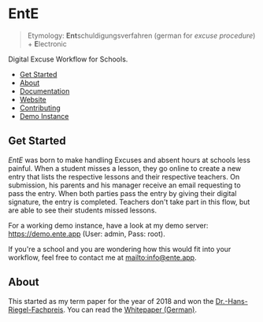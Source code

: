 # EntE

> Etymology: **Ent**schuldigungsverfahren (german for _excuse procedure_) + **E**lectronic

Digital Excuse Workflow for Schools.

- [Get Started](#Get-Started)
- [About](#About)
- [Documentation](https://docs.ente.app)
- [Website](https://ente.app/)
- [Contributing](https://docs.ente.app/contributing)
- [Demo Instance](https://demo.ente.app)

## Get Started

_EntE_ was born to make handling Excuses and absent hours at schools less painful.
When a student misses a lesson, they go online to create a new entry that lists the respective lessons and their respective teachers.
On submission, his parents and his manager receive an email requesting to pass the entry.
When both parties pass the entry by giving their digital signature, the entry is completed.
Teachers don't take part in this flow, but are able to see their students missed lessons.

For a working demo instance, have a look at my demo server: <https://demo.ente.app> (User: admin, Pass: root).

If you're a school and you are wondering how this would fit into your workflow, feel free to contact me at <mailto:info@ente.app>.

## About

This started as my term paper for the year of 2018 and won the [Dr.-Hans-Riegel-Fachpreis](https://www.hans-riegel-fachpreise.com/).
You can read the [Whitepaper (German)](assets/paper/src/Paper.md).
